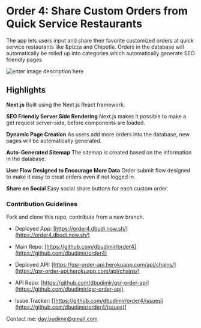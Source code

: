 # Order 4: Share Custom Orders from Quick Service Restaurants

The app lets users input and share their favorite customized orders at quick service restaurants like &pizza and Chipotle. Orders in the database will automatically be rolled up into categories which automatically generate SEO friendly pages

![enter image description here](https://order4.dbudi.now.sh/public/order-4-thumb.png)

 ## Highlights
 
 **Next.js**
 Built using the Next.js React framework.

**SEO Friendly Server Side Rendering**
Next.js makes it possible to make a get request server-side, before components are loaded.

 **Dynamic Page Creation**
 As users add more orders into the database, new pages will be automatically generated.

 **Auto-Generated Sitemap**
 The sitemap is created based on the information in the database.

**User Flow Designed to Encourage More Data**
Order submit flow designed to make it easy to creat orders even if not logged in.

**Share on Social**
Easy social share buttons for each custom order.

### Contribution Guidelines
Fork and clone this repo, contribute from a new branch.

- Deployed App: [https://order4.dbudi.now.sh/](https://order4.dbudi.now.sh/)

- Main Repo: [https://github.com/dbudimir/order4](https://github.com/dbudimir/order4)

- Deployed API: [https://qsr-order-api.herokuapp.com/api/chains/](https://qsr-order-api.herokuapp.com/api/chains/)

- API Repo: [https://github.com/dbudimir/qsr-order-api](https://github.com/dbudimir/qsr-order-api)

- Issue Tracker: [[https://github.com/dbudimir/order4/issues](https://github.com/dbudimir/order4/issues)]

Contact me: [dav.budimir@gmail.com](mailto:dav.budimir@gmail.com)